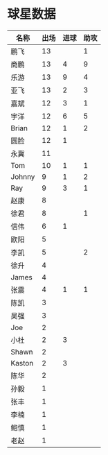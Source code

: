 # 球星数据



| 名称     | 出场 | 进球 | 助攻 |
| ------ | -- | -- | -- |
| 鹏飞     | 13 |    | 1  |
| 商鹏     | 13 | 4  | 9  |
| 乐游     | 13 | 9  | 4  |
| 亚飞     | 13 | 2  | 3  |
| 嘉斌     | 12 | 3  | 1  |
| 宇洋     | 12 | 6  | 5  |
| Brian  | 12 | 1  | 2  |
| 圆脸     | 12 | 1  |    |
| 永冀     | 11 |    |    |
| Tom    | 10 | 1  | 1  |
| Johnny | 9  | 1  | 2  |
| Ray    | 9  | 3  | 1  |
| 赵康     | 8  |    |    |
| 徐君     | 8  |    | 1  |
| 信伟     | 6  | 1  |    |
| 欧阳     | 5  |    |    |
| 李凯     | 5  |    | 2  |
| 徐升     | 4  |    |    |
| James  | 4  |    |    |
| 张震     | 4  | 1  | 1  |
| 陈凯     | 3  |    |    |
| 吴强     | 3  |    |    |
| Joe    | 2  |    |    |
| 小杜     | 2  | 3  |    |
| Shawn  | 2  |    |    |
| Kaston | 2  | 3  |    |
| 陈华     | 2  |    |    |
| 孙毅     | 1  |    |    |
| 张丰     | 1  |    |    |
| 李楠     | 1  |    |    |
| 鲍慎     | 1  |    |    |
| 老赵     | 1  |    |    |
